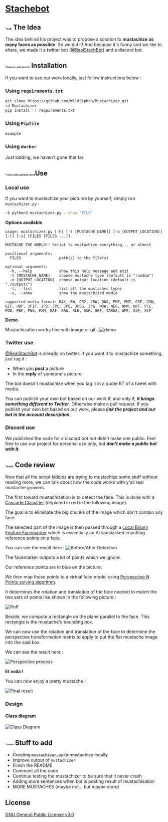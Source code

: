 # [Stachebot](https://github.com/WildSiphon/Stachebot)

## <img src="https://github.githubassets.com/images/icons/emoji/unicode/1f4a1.png" alt="bulb" style="zoom:33%;" /> The Idea

The idea behind his project was to propose a solution to **mustachize as many faces as possible**. So we did it! 
And because it's funny and we like to share, we made it a twitter bot ([@RealStachBot](https://twitter.com/RealStachBot)) and a discord bot.

## <img src="https://github.githubassets.com/images/icons/emoji/unicode/1f6e0.png" alt="hammer_and_wrench" style="zoom:33%;" /> Installation

If you want to use our work locally, just follow instructions below :

### Using `requirements.txt`

```bash
git clone https://github.com/WildSiphon/Mustachizer.git
cd Mustachizer
pip install -r requirements.txt
```

### Using `Pipfile`

```bash
example
```

### Using `docker`

Just kidding, we haven't gone that far.

## <img src="https://github.githubassets.com/images/icons/emoji/unicode/1f4c8.png" alt="chart_with_upwards_trend" style="zoom:33%;" />Use

### Local use

If you want to mustachize your pictures by yourself, simply run `mustachizer.py` :

```bash
~$ python3 mustachizer.py --show "FILE"
```

**Options available**

```
usage: mustachizer.py [-h] [-t [MUSTACHE_NAME]] [-o [OUTPUT_LOCATION]] [-l] [-s] [FILES [FILES ...]]

MUSTACHE THE WORLD!! Script to mustachize everything... or almost

positional arguments:
  FILES                 path(s) to the file(s)

optional arguments:
  -h, --help            show this help message and exit
  -t [MUSTACHE_NAME]    choose mustache type (default is "random")
  -o [OUTPUT_LOCATION]  choose output location (default is "./output/")
  -l, --list            list all the mustaches types
  -s, --show            show the mustachized media

supported media format: BAY, BW, CR2, CRW, DNG, EMF, EMZ, G3F, G3N, GIF, HDP, JFIF, JP2, JPC, JPE, JPEG, JPG, MRW, NEF, NRW, ORF, PCC, PDD, PEF, PNG, PXM, RAF, RAW, RLE, SCR, SRF, TARGA, WMF, X3F, XCF
```

**Demo**

Mustachization works fine with image or gif…![demo](assets/demo.gif)

### Twitter use

[@RealStachBot](https://twitter.com/RealStachBot) is already on twitter. If you want it to mustachize something, just tag it :

+ When you **post** a picture
+ In the **reply** of someone's picture

The bot doesn't mustachize when you tag it in a quote RT of a tweet with media.

You can publish your own bot based on our work if, and only if, ***it brings something different to Twitter***. Otherwise make a pull request.
If you publish your own bot based on our work, please ***link the project and our bot in the account description***.

### Discord use

We published the code for a discord bot but didn't make one public.
Feel free to use our project for personal use only, but ***don't make a public bot with it***.

## <img src="https://github.githubassets.com/images/icons/emoji/unicode/1f4da.png" alt="books" style="zoom:33%;" /> Code review

Now that all the script kiddies are trying to mustachize some stuff without reading more, we can talk about how the code works with y'all real mustache growers.

The first toward mustachization is to detect the face.
This is done with a [Cascade Classifier](https://docs.opencv.org/4.5.3/db/d28/tutorial_cascade_classifier.html) (depicted in red in the following image).

The goal is to eliminate the big chunks of the image which don't contain any face.

The selected part of the image is then passed through a [Local Binary Feature Facemarker](https://docs.opencv.org/3.4.15/javadoc/org/opencv/face/FacemarkLBF.html) which is essentially an AI specialised in putting reference points on a face.

You can see the result here :
![Before/After Detection](assets/before_after.jpg)

The facemarker outputs a lot of points which we ignore.

Our reference points are in blue on the picture.

We then map those points to a virtual face model using [Perspective N Points solving algorithm](https://shimat.github.io/opencvsharp_docs/html/64263f79-df37-20d6-0753-daf54d958ffe.htm).

It determines the rotation and translation of the face needed to match the two sets of points like shown in the following picture :

![PnP](https://docs.opencv.org/master/pnp.jpg)

Beside, we compute a rectangle on the plane parallel to the face.
This rectangle is the mustache's bounding box.

We can now use the rotation and translation of the face to determine the perspective transformation matrix to apply to put the flat mustache image into the said box.

We can see the result here :

![Perspective process](assets/mustache_perspective.jpg)

**Et voilà !**

You can now enjoy a pretty mustache !

![Final result](assets/mustachized_final.jpg)

### Design

#### Class diagram

![Class Diagram](assets/puml/out/class_diagram/class_diagram.svg)

## <img src="https://github.githubassets.com/images/icons/emoji/unicode/1f4dd.png" alt="memo" style="zoom:33%;" /> Stuff to add

+ ~~Creating `mustachizer.py` to mustachize locally~~
+ Improve output of `mustachizer`
+ Finish the README
+ Comment all the code
+ Continue testing the mustachizer to be sure that it never crash 
+ Adding more sentences when bot is posting result of mustachisation
+ MORE MUSTACHES (maybe not… but maybe more)

## License

[GNU General Public License v3.0](https://www.gnu.org/licenses/gpl-3.0.fr.html)
